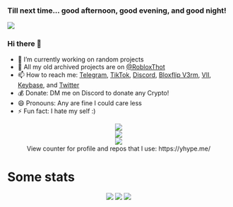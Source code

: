 <h3>Till next time... good afternoon, good evening, and good night!</h3>

![](https://hit.yhype.me/github/profile?user_id=67937010)
### Hi there 👋
- 🔭 I’m currently working on random projects
- 📁 All my old archived projects are on [@RobloxThot]
- 📫 How to reach me: [Telegram], [TikTok], [Discord], [Bloxflip V3rm], [VII], [Keybase], and [Twitter]
- 💰 Donate: DM me on Discord to donate any Crypto!
- 😄 Pronouns: Any are fine I could care less
- ⚡ Fun fact: I hate my self :)

<div align="center">
<img align="center" src="https://komarev.com/ghpvc/?username=roblox-thot&color=e22319" /><br>
<img align="center" src="https://lanyard.cnrad.dev/api/378746510596243458" /><br>
<img align="center" src="https://user-images.githubusercontent.com/67937010/172744784-e16cebdd-f070-45bd-a0bb-b771ac8dad74.gif" /><br>
 View counter for profile and repos that I use: https://yhype.me/
</div>

<h1>Some stats</h1>

<div align="center">

![](https://github-readme-streak-stats.herokuapp.com/?user=roblox-thot&count_private=true&show_icons=true&theme=dracula&hide_border=true&hide_title=true)
![](https://github-readme-stats.vercel.app/api?username=roblox-thot&include_all_commits=true&show_icons=true&hide_border=true&hide_title=true&count_private=true&theme=dracula)
![](https://github-readme-stats.vercel.app/api/top-langs/?username=roblox-thot&layout=compact&count_private=true&langs_count=8&hide_border=true&theme=dracula)

</div>

[TikTok]: https://www.tiktok.com/@roblox_thot "Roblox_Thot"
[Discord]: https://amitermed.com/0E8cqg "Roblox_Thot"
[Bloxflip V3rm]: https://v3rm.net/members/roblox-thot.519/ "Roblox Thot"
[VII]: https://vii.sh/u/roblox_thot "Roblox_Thot"
[Twitter]: https://amitermed.com/b5upHQ "@Robiox_Thot"
[Keybase]: https://keybase.io/roblox_thot "roblox_thot"
[Telegram]: https://amitermed.com/hSmyHw "@Roblox_Thot"
[@RobloxThot]: https://github.com/RobloxThot "@RobloxThot"
